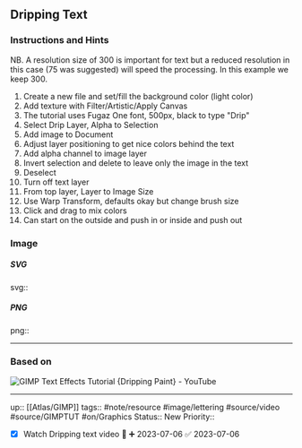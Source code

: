## Dripping Text


### Instructions and Hints

NB. A resolution size of 300 is important for text but a reduced resolution in this case (75 was suggested) will speed the processing. In this example we keep 300.

1. Create a new file and set/fill the background color (light color)
2. Add texture with Filter/Artistic/Apply Canvas
3. The tutorial uses Fugaz One font, 500px, black to type "Drip"
4. Select Drip Layer, Alpha to Selection
5. Add image to  Document
6. Adjust layer positioning to get nice colors behind the text
7. Add alpha channel to image layer
8. Invert selection and delete to leave only the image in the text
9. Deselect
10. Turn off text layer
11. From top layer, Layer to Image Size
12. Use Warp Transform, defaults okay but change brush size
13. Click and drag to mix colors 
14. Can start on the outside and push in or inside and push out

### Image


##### SVG

svg:: 

##### PNG

png:: 

---
### Based on

![GIMP Text Effects Tutorial {Dripping Paint} - YouTube](https://www.youtube.com/watch?v=_P2JEj3PZXo&list=PL0ejHuObTsxPRrM3qbKLL2V4iejcXHFKJ&index=12)

---

up:: [[Atlas/GIMP]]
tags:: #note/resource #image/lettering  #source/video #source/GIMPTUT #on/Graphics 
Status:: New
Priority:: 

- [x] Watch Dripping text video 🔼 ➕ 2023-07-06 ✅ 2023-07-06

